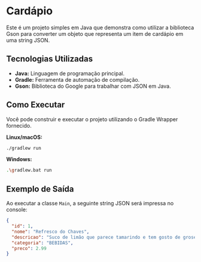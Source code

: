 # Cardápio

Este é um projeto simples em Java que demonstra como utilizar a biblioteca Gson para converter um objeto que representa um item de cardápio em uma string JSON.

## Tecnologias Utilizadas

*   **Java:** Linguagem de programação principal.
*   **Gradle:** Ferramenta de automação de compilação.
*   **Gson:** Biblioteca do Google para trabalhar com JSON em Java.

## Como Executar

Você pode construir e executar o projeto utilizando o Gradle Wrapper fornecido.

**Linux/macOS:**
```bash
./gradlew run
```

**Windows:**
```bash
.\gradlew.bat run
```

## Exemplo de Saída

Ao executar a classe `Main`, a seguinte string JSON será impressa no console:

```json
{
  "id": 1,
  "nome": "Refresco do Chaves",
  "descricao": "Suco de limão que parece tamarindo e tem gosto de groselha",
  "categoria": "BEBIDAS",
  "preco": 2.99
}
```
